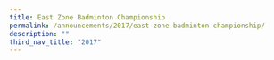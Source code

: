 ```yaml
---
title: East Zone Badminton Championship
permalink: /announcements/2017/east-zone-badminton-championship/
description: ""
third_nav_title: "2017"
---
```

